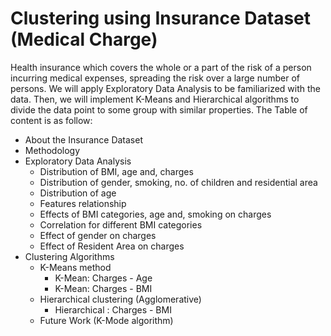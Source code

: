 # Clustering using Insurance Dataset (Medical Charge) 
Health insurance which covers the whole or a part of the risk of a person incurring medical expenses, spreading the risk over a large number of persons. We will apply Exploratory Data Analysis to be familiarized with the data. Then, we will implement K-Means and Hierarchical algorithms to divide the data point to some group with similar properties. The Table of content is as follow:
+ About the Insurance Dataset
+ Methodology
+ Exploratory Data Analysis
  * Distribution of BMI, age and, charges
  * Distribution of gender, smoking, no. of children and residential area
  * Distribution of age
  * Features relationship
  * Effects of BMI categories, age and, smoking on charges
  * Correlation for different BMI categories
  * Effect of gender on charges
  * Effect of Resident Area on charges
+ Clustering Algorithms
  * K-Means method
    * K-Mean: Charges - Age
    * K-Mean: Charges - BMI
  * Hierarchical clustering (Agglomerative)
    * Hierarchical : Charges - BMI
  * Future Work (K-Mode algorithm)

